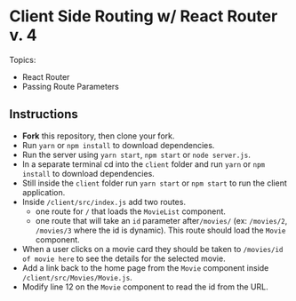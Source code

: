 # Client Side Routing w/ React Router v. 4

Topics:

* React Router
* Passing Route Parameters

## Instructions

* **Fork** this repository, then clone your fork.
* Run `yarn` or `npm install` to download dependencies.
* Run the server using `yarn start`, `npm start` or `node server.js`.
* In a separate terminal cd into the `client` folder and run `yarn` or `npm install` to download dependencies.
* Still inside the `client` folder run `yarn start` or `npm start` to run the client application.
* Inside `/client/src/index.js` add two routes.
  * one route for `/` that loads the `MovieList` component.
  * one route that will take an `id` parameter after`/movies/` (ex: `/movies/2`, `/movies/3` where the id is dynamic). This route should load the `Movie` component.
* When a user clicks on a movie card they should be taken to `/movies/id of movie here` to see the details for the selected movie.
* Add a link back to the home page from the `Movie` component inside `/client/src/Movies/Movie.js`.
* Modify line 12 on the `Movie` component to read the id from the URL.
